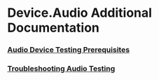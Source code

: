 # Device.Audio Additional Documentation
### [Audio Device Testing Prerequisites](audio_device_testing_prerequisites.md.md)
### [Troubleshooting Audio Testing](troubleshooting_audio_testing.md.md)
